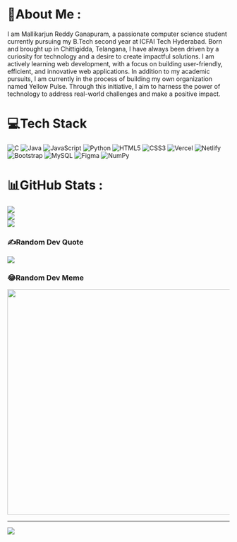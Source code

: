 # 💫About Me :
I am Mallikarjun Reddy Ganapuram, a passionate computer science student currently pursuing my B.Tech second year at ICFAI Tech Hyderabad. Born and brought up in Chittigidda, Telangana, I have always been driven by a curiosity for technology and a desire to create impactful solutions. I am actively learning web development, with a focus on building user-friendly, efficient, and innovative web applications. In addition to my academic pursuits, I am currently in the process of building my own organization named Yellow Pulse. Through this initiative, I aim to harness the power of technology to address real-world challenges and make a positive impact.

# 💻Tech Stack
![C](https://img.shields.io/badge/c-%2300599C.svg?style=flat&logo=c&logoColor=white) ![Java](https://img.shields.io/badge/java-%23ED8B00.svg?style=flat&logo=java&logoColor=white) ![JavaScript](https://img.shields.io/badge/javascript-%23323330.svg?style=flat&logo=javascript&logoColor=%23F7DF1E) ![Python](https://img.shields.io/badge/python-3670A0?style=flat&logo=python&logoColor=ffdd54) ![HTML5](https://img.shields.io/badge/html5-%23E34F26.svg?style=flat&logo=html5&logoColor=white) ![CSS3](https://img.shields.io/badge/css3-%231572B6.svg?style=flat&logo=css3&logoColor=white) ![Vercel](https://img.shields.io/badge/vercel-%23000000.svg?style=flat&logo=vercel&logoColor=white) ![Netlify](https://img.shields.io/badge/netlify-%23000000.svg?style=flat&logo=netlify&logoColor=#00C7B7) ![Bootstrap](https://img.shields.io/badge/bootstrap-%23563D7C.svg?style=flat&logo=bootstrap&logoColor=white) ![MySQL](https://img.shields.io/badge/mysql-%2300f.svg?style=flat&logo=mysql&logoColor=white) 	![Figma](https://img.shields.io/badge/figma-%23F24E1E.svg?style=flat&logo=figma&logoColor=white) ![NumPy](https://img.shields.io/badge/numpy-%23013243.svg?style=flat&logo=numpy&logoColor=white)
# 📊GitHub Stats :
![](https://github-readme-stats.vercel.app/api?username=gmallikarjunreddy&theme=radical&hide_border=false&include_all_commits=false&count_private=false)<br/>
![](https://github-readme-streak-stats.herokuapp.com/?user=gmallikarjunreddy&theme=radical&hide_border=false)<br/>
![](https://github-readme-stats.vercel.app/api/top-langs/?username=gmallikarjunreddy&theme=radical&hide_border=false&include_all_commits=false&count_private=false&layout=compact)

### ✍️Random Dev Quote
![](https://quotes-github-readme.vercel.app/api?type=horizontal&theme=radical)

### 😂Random Dev Meme
<img src="https://random-memer.herokuapp.com/" width="512px"/>

---
[![](https://visitcount.itsvg.in/api?id=gmallikarjunreddy&icon=0&color=0)](https://visitcount.itsvg.in)
